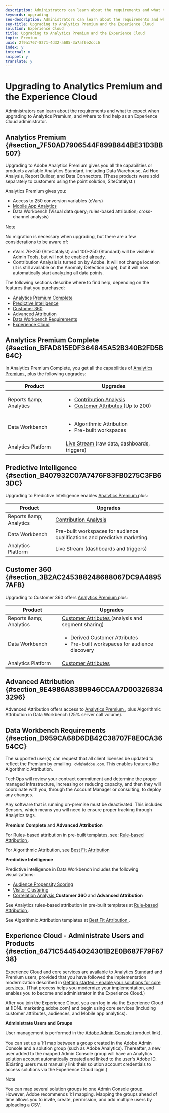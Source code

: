 ```yaml
---
description: Administrators can learn about the requirements and what to expect when upgrading to Analytics Premium, and where to find help as an Experience Cloud administrator.
keywords: upgrading
seo-description: Administrators can learn about the requirements and what to expect when upgrading to Analytics Premium, and where to find help as an Experience Cloud administrator.
seo-title: Upgrading to Analytics Premium and the Experience Cloud
solution: Experience Cloud
title: Upgrading to Analytics Premium and the Experience Cloud
topic: Premium
uuid: 2f9a1767-8271-4d32-a605-3a7af6e2ccc6
index: y
internal: n
snippet: y
translate: y
---
```


# Upgrading to Analytics Premium and the Experience Cloud

Administrators can learn about the requirements and what to expect when upgrading to Analytics Premium, and where to find help as an Experience Cloud administrator.


## Analytics Premium {#section_7F50AD7906544F899B844BE31D3BB507}

Upgrading to Adobe Analytics Premium gives you all the capabilities or products available Analytics Standard, including Data Warehouse, Ad Hoc Analysis, Report Builder, and Data Connectors. (These products were sold separately to customers using the point solution, SiteCatalyst.) 

Analytics Premium gives you: 

* Access to 250 conversion variables (eVars)
* [ Mobile App Analytics ](https://marketing.adobe.com/resources/help/en_US/mobile/)
* Data Workbench (Visual data query; rules-based attribution; cross-channel analysis)

>[!NOTE]
>
>No migration is necessary when upgrading, but there are a few considerations to be aware of: 
>
>* eVars 76-250 (SiteCatalyst) and 100-250 (Standard) will be visible in Admin Tools, but will not be enabled already.
>* Contribution Analysis is turned on by Adobe. It will not change location (it is still available on the Anomaly Detection page), but it will now automatically start analyzing all data points.


The following sections describe where to find help, depending on the features that you purchased: 

* [ Analytics Premium Complete ](../admin_getting_started/upgrade-to-analytics-premium.md#section_BFAD815EDF364845A52B340B2FD5B64C)
* [ Predictive Intelligence ](../admin_getting_started/upgrade-to-analytics-premium.md#section_B407932C07A7476F83FB0275C3FB63DC)
* [ Customer 360 ](../admin_getting_started/upgrade-to-analytics-premium.md#section_3B2AC245388248688067DC9A48957AFB)
* [ Advanced Attribution ](../admin_getting_started/upgrade-to-analytics-premium.md#section_9E4986A8389946CCAA7D003268343296)
* [ Data Workbench Requirements ](../admin_getting_started/upgrade-to-analytics-premium.md#section_D959CA68D6DB42C38707F8E0CA3654CC)
* [ Experience Cloud ](../admin_getting_started/upgrade-to-analytics-premium.md#section_6471C54454024301B2E0B687F79F6738)

## Analytics Premium Complete {#section_BFAD815EDF364845A52B340B2FD5B64C}

In Analytics Premium Complete, you get all the capabilities of [ Analytics Premium ](../admin_getting_started/upgrade-to-analytics-premium.md#section_7F50AD7906544F899B844BE31D3BB507), plus the following upgrades: 

<table id="table_F992D44A657347DF85CC5E50E73E821B"> 
 <thead> 
  <tr> 
   <th colname="col1" class="entry"> Product </th> 
   <th colname="col2" class="entry"> Upgrades </th> 
  </tr> 
 </thead>
 <tbody> 
  <tr> 
   <td colname="col1"> Reports &amp;amp; Analytics </td> 
   <td colname="col2"> 
    <ul id="ul_024ED2CF650442E3BCB45622225AD0FE"> 
     <li id="li_D6C8474EA616476184CD2DE5E0903092"> <a href="https://marketing.adobe.com/resources/help/en_US/analytics/contribution/" format="https" scope="external"> Contribution Analysis </a></li> 
     <li id="li_3004457D14964F3A88E5BA4B4FF384C1"> <a href="../attributes/attributes.md#concept_ACFEE7C8B8E94875BA0825CDF4913AF1" format="dita" scope="local"> Customer Attributes </a> (Up to 200) </li> 
    </ul> </td> 
  </tr> 
  <tr> 
   <td colname="col1"> Data Workbench </td> 
   <td colname="col2"> 
    <ul id="ul_EC2CF8010CF1406CAD197D702127C2B8"> 
     <li id="li_10D6FD2A7390499C90E51F5F877F0E1C">Algorithmic Attribution </li> 
     <li id="li_2AC805482756495C965B54067124D219">Pre-built workspaces </li> 
    </ul> </td> 
  </tr> 
  <tr> 
   <td colname="col1"> Analytics Platform </td> 
   <td colname="col2"> <a href="https://marketing.adobe.com/developer/documentation/analytics-live-stream/overview-1" format="https" scope="external"> Live Stream </a> (raw data, dashboards, triggers) </td> 
  </tr> 
 </tbody> 
</table>


## Predictive Intelligence {#section_B407932C07A7476F83FB0275C3FB63DC}

Upgrading to Predictive Intelligence enables [ Analytics Premium ](../admin_getting_started/upgrade-to-analytics-premium.md#section_7F50AD7906544F899B844BE31D3BB507) plus: 

|  Product  | Upgrades  |
|---|---|
|  Reports &amp;amp; Analytics  | [ Contribution Analysis ](https://marketing.adobe.com/resources/help/en_US/analytics/contribution/)  |
|  Data Workbench  | Pre-built workspaces for audience qualifications and predictive marketing.  |
|  Analytics Platform  | Live Stream (dashboards and triggers)  |


## Customer 360 {#section_3B2AC245388248688067DC9A48957AFB}

Upgrading to Customer 360 offers [ Analytics Premium ](../admin_getting_started/upgrade-to-analytics-premium.md#section_7F50AD7906544F899B844BE31D3BB507) plus: 

<table id="table_057CAB0437DC475691E41EB084E77F54"> 
 <thead> 
  <tr> 
   <th colname="col1" class="entry"> Product </th> 
   <th colname="col2" class="entry"> Upgrades </th> 
  </tr> 
 </thead>
 <tbody> 
  <tr> 
   <td colname="col1"> Reports &amp;amp; Analytics </td> 
   <td colname="col2"> <a href="../attributes/attributes.md#concept_ACFEE7C8B8E94875BA0825CDF4913AF1" format="dita" scope="local"> Customer Attributes </a> (analysis and segment sharing) </td> 
  </tr> 
  <tr> 
   <td colname="col1"> Data Workbench </td> 
   <td colname="col2"> 
    <ul id="ul_CFE403BB8421473BA1BA6C77AFD0CA72"> 
     <li id="li_1D5A7EC493A7420896E40BD7469C72A8">Derived Customer Attributes </li> 
     <li id="li_DDF6E89FA2164022859C4FDBE1134E62">Pre-built workspaces for audience discovery </li> 
    </ul> </td> 
  </tr> 
  <tr> 
   <td colname="col1"> Analytics Platform </td> 
   <td colname="col2"> <a href="../attributes/attributes.md#concept_ACFEE7C8B8E94875BA0825CDF4913AF1" format="dita" scope="local"> Customer Attributes </a> </td> 
  </tr> 
 </tbody> 
</table>


## Advanced Attribution {#section_9E4986A8389946CCAA7D003268343296}

Advanced Attribution offers access to [ Analytics Premium ](../admin_getting_started/upgrade-to-analytics-premium.md#section_7F50AD7906544F899B844BE31D3BB507), plus Algorithmic Attribution in Data Workbench (25% server call volume). 

## Data Workbench Requirements {#section_D959CA68D6DB42C38707F8E0CA3654CC}

The supported user(s) can request that all client licenses be updated to reflect the Premium by emailing ` dwb@adobe.com`. This enables features like Algorithmic Attribution. 

TechOps will review your contract commitment and determine the proper managed infrastructure, increasing or reducing capacity, and then they will coordinate with you, through the Account Manager or consulting, to deploy any changes. 

Any software that is running on-premise must be deactivated. This includes Sensors, which means you will need to ensure proper tracking through Analytics tags. 

**Premium Complete** and **Advanced Attribution**

For Rules-based attribution in pre-built templates, see: [ Rule-based Attribution ](https://marketing.adobe.com/resources/help/en_US/insight/client/?f=c_rules_attrib). 

For Algorithmic Attribution, see [ Best Fit Attribution ](https://marketing.adobe.com/resources/help/en_US/insight/client/?f=c_attrib_algorithmic)

**Predictive Intelligence** 

Predictive intelligence in Data Workbench includes the following visualizations: 

* [ Audience Propensity Scoring ](https://marketing.adobe.com/resources/help/en_US/insight/client/?f=c_visitor_propensity)
* [ Visitor Clustering ](https://marketing.adobe.com/resources/help/en_US/insight/client/?f=c_visitor_cluster)
* [ Correlation Analysis ](https://marketing.adobe.com/resources/help/en_US/insight/client/?f=c_correlation_analysis)
**Customer 360** and **Advanced Attribution**

See Analytics rules-based attribution in pre-built templates at [ Rule-based Attribution ](https://marketing.adobe.com/resources/help/en_US/insight/client/?f=c_rules_attrib). 

See Algorithmic Attribution templates at [ Best Fit Attribution ](https://marketing.adobe.com/resources/help/en_US/insight/client/?f=c_attrib_algorithmic). 

## Experience Cloud - Administrate Users and Products {#section_6471C54454024301B2E0B687F79F6738}

Experience Cloud and core services are available to Analytics Standard and Premium users, provided that you have followed the implementation modernization described in [ Getting started - enable your solutions for core services ](../core_services/core_services.md#concept_07ED1D5C64234E77976E6D572E78FB9C). (That process helps you modernize your implementation, and enables you to become and administrator in the Experience Cloud.) 

After you join the Experience Cloud, you can log in via the Experience Cloud at [!DNL  marketing.adobe.com] and begin using core services (including customer attributes, audiences, and Mobile app analytics). 

**Administrate Users and Groups** 

User management is performed in the [ Adobe Admin Console ](https://helpx.adobe.com/enterprise/help/aedash.html) (product link). 

You can set up a 1:1 map between a group created in the Adobe Admin Console and a solution group (such as Adobe Analytics). Thereafter, a new user added to the mapped Admin Console group will have an Analytics solution account automatically created and linked to the user's Adobe ID. (Existing users must manually link their solution account credentials to access solutions via the Experience Cloud login.) 


>[!NOTE]
>
>You can map several solution groups to one Admin Console group. However, Adobe recommends 1:1 mapping. Mapping the groups ahead of time allows you to invite, create, permission, and add multiple users by uploading a CSV.


